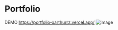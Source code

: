 # Portfolio
DEMO https://portfolio-xarthurrz.vercel.app/
![image](https://github.com/barrrliebert/Portfolio/assets/113463292/a7ccc55d-6c59-4bb2-ba46-9b0c3c27f92f)

